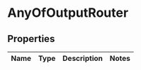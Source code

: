 # AnyOfOutputRouter

## Properties
Name | Type | Description | Notes
------------ | ------------- | ------------- | -------------
